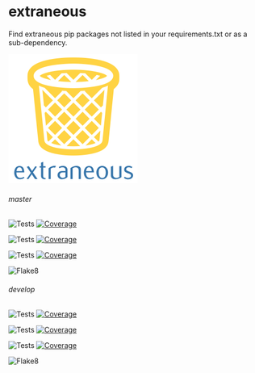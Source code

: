 # extraneous

Find extraneous pip packages not listed in your requirements.txt or as a sub-dependency.

![extraneous logo](extraneous.png)

###### master

![Tests](https://docs.arrai-dev.com/extraneous/master.python36.svg) [![Coverage](https://docs.arrai-dev.com/extraneous/master.python36.coverage.svg)](https://docs.arrai-dev.com/extraneous/htmlcov_master_python36/)

![Tests](https://docs.arrai-dev.com/extraneous/master.python37.svg) [![Coverage](https://docs.arrai-dev.com/extraneous/master.python37.coverage.svg)](https://docs.arrai-dev.com/extraneous/htmlcov_master_python37/)

![Tests](https://docs.arrai-dev.com/extraneous/master.python38.svg) [![Coverage](https://docs.arrai-dev.com/extraneous/master.python38.coverage.svg)](https://docs.arrai-dev.com/extraneous/htmlcov_master_python38/)

![Flake8](https://docs.arrai-dev.com/extraneous/master.flake8.svg)

###### develop

![Tests](https://docs.arrai-dev.com/extraneous/develop.python36.svg) [![Coverage](https://docs.arrai-dev.com/extraneous/develop.python36.coverage.svg)](https://docs.arrai-dev.com/extraneous/htmlcov_develop_python36/)

![Tests](https://docs.arrai-dev.com/extraneous/develop.python37.svg) [![Coverage](https://docs.arrai-dev.com/extraneous/develop.python37.coverage.svg)](https://docs.arrai-dev.com/extraneous/htmlcov_develop_python37/)

![Tests](https://docs.arrai-dev.com/extraneous/develop.python38.svg) [![Coverage](https://docs.arrai-dev.com/extraneous/develop.python38.coverage.svg)](https://docs.arrai-dev.com/extraneous/htmlcov_develop_python38/)

![Flake8](https://docs.arrai-dev.com/extraneous/develop.flake8.svg)
